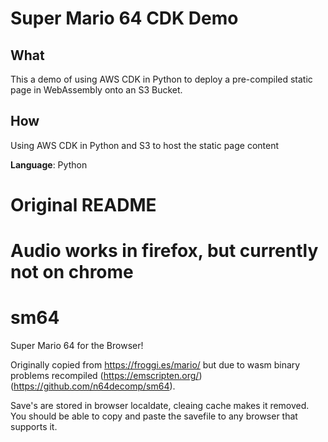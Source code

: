 
# Super Mario 64 CDK Demo

## What
This a demo of using AWS CDK in Python to deploy a pre-compiled static page in WebAssembly onto an S3 Bucket. 

## How
Using AWS CDK in Python and S3 to host the static page content

**Language**: Python

# Original README
# Audio works in firefox, but currently not on chrome 

# sm64
Super Mario 64 for the Browser!

Originally copied from https://froggi.es/mario/ but due to wasm binary problems recompiled (https://emscripten.org/) (https://github.com/n64decomp/sm64).

Save's are stored in browser localdate, cleaing cache makes it removed. You should be able to copy and paste the savefile to any browser that supports it.
